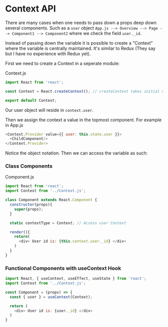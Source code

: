 # Context API

There are many cases when one needs to pass down a props deep down several components. Such as a `user` object `App.js --> Overview --> Page --> Component1 --> Component2` where we check the field `user._id`. 

Instead of passing down the variable it is possible to create a "Context" where the variable is centrally maintained. It's similar to Redux (They say but I have no experience with Redux yet).

First we need to create a Context in a seperate module: 

Context.js
```javascript
import React from 'react';

const Context = React.createContext(); // createContext takes initial value as optional argument 

export default Context;
```

Our user object will reside in `context.user`.

Then we assign the context a value in the topmost component. For example in App.js
```javascript
<Context.Provider value={{ user: this.state.user }}>
  <ChildComponent/>
</Context.Provider>
```

Notice the object notation. Then we can access the variable as such:

### Class Components

Component.js
```javascript
import React from 'react';
import Context from '../Context.js';

class Component extends React.Component {
  constructor(props){
    super(props);
  }

  static contextType = Context; // Access user Context

  render(){
    return(
      <div> User id is: {this.context.user._id} </div>
    )
  }
}
```

### Functional Components with useContext Hook
```javascript
import React, { useContext, useEffect, useState } from 'react';
import Context from '../Context.js';

const Component = (props) => {
  const { user } = useContext(Context);

  return (
    <div> User id is: {user._id} </div>
  )
}
```